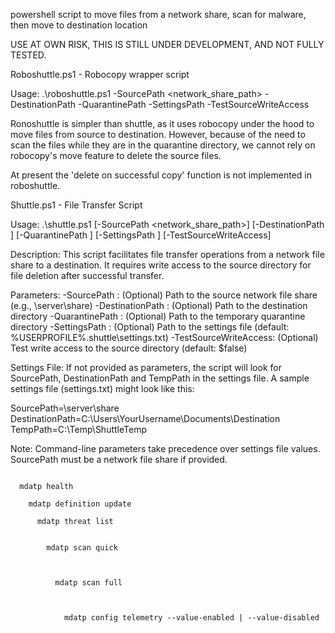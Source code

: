 powershell script to move files from a network share, scan for malware, then move to destination location

USE AT OWN RISK, THIS IS STILL UNDER DEVELOPMENT, AND NOT FULLY TESTED.

Roboshuttle.ps1 - Robocopy wrapper script

Usage:
.\roboshuttle.ps1 -SourcePath <network_share_path> -DestinationPath <path> -QuarantinePath <path> -SettingsPath <path> -TestSourceWriteAccess

Ronoshuttle is simpler than shuttle, as it uses robocopy under the hood to move files from source to destination.
However, because of the need to scan the files while they are in the quarantine directory, we cannot rely on robocopy's move feature to delete the source files.

At present the 'delete on successful copy' function is not implemented in roboshuttle.




Shuttle.ps1 - File Transfer Script

Usage:
.\shuttle.ps1 [-SourcePath <network_share_path>] [-DestinationPath <path>] [-QuarantinePath <path>] [-SettingsPath <path>] [-TestSourceWriteAccess]

Description:
This script facilitates file transfer operations from a network file share to a destination.
It requires write access to the source directory for file deletion after successful transfer.

Parameters:
-SourcePath           : (Optional) Path to the source network file share (e.g., \\server\share)
-DestinationPath      : (Optional) Path to the destination directory
-QuarantinePath             : (Optional) Path to the temporary quarantine directory
-SettingsPath         : (Optional) Path to the settings file (default: %USERPROFILE%\.shuttle\settings.txt)
-TestSourceWriteAccess: (Optional) Test write access to the source directory (default: $false)

Settings File:
If not provided as parameters, the script will look for SourcePath, DestinationPath and TempPath
in the settings file. A sample settings file (settings.txt) might look like this:

SourcePath=\\server\share
DestinationPath=C:\Users\YourUsername\Documents\Destination
TempPath=C:\Temp\ShuttleTemp

Note: Command-line parameters take precedence over settings file values.
SourcePath must be a network file share if provided.



```

  mdatp health

    mdatp definition update

      mdatp threat list


        mdatp scan quick



          mdatp scan full



            mdatp config telemetry --value-enabled | --value-disabled


```